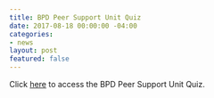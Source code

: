 ```yaml
---
title: BPD Peer Support Unit Quiz
date: 2017-08-18 00:00:00 -04:00
categories:
- news
layout: post
featured: false
---
```


Click [here](http://www.bostonpeersupportquiz.org/) to access the BPD Peer Support Unit Quiz.
